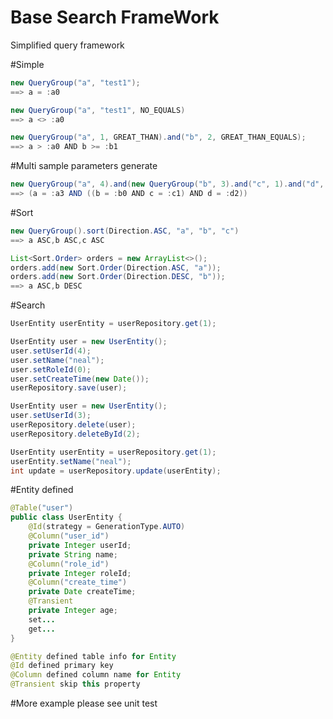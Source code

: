 # Base Search FrameWork
Simplified query framework
 
#Simple
```java
new QueryGroup("a", "test1");
==> a = :a0
```
```java
new QueryGroup("a", "test1", NO_EQUALS)
==> a <> :a0
```
```java
new QueryGroup("a", 1, GREAT_THAN).and("b", 2, GREAT_THAN_EQUALS);
==> a > :a0 AND b >= :b1
```

#Multi sample parameters generate
```java
new QueryGroup("a", 4).and(new QueryGroup("b", 3).and("c", 1).and("d", 2))
==> (a = :a3 AND ((b = :b0 AND c = :c1) AND d = :d2))
```

#Sort
```java
new QueryGroup().sort(Direction.ASC, "a", "b", "c")
==> a ASC,b ASC,c ASC
```
```java
List<Sort.Order> orders = new ArrayList<>();
orders.add(new Sort.Order(Direction.ASC, "a"));
orders.add(new Sort.Order(Direction.DESC, "b"));
==> a ASC,b DESC
```

#Search
```java
UserEntity userEntity = userRepository.get(1);
```
```java
UserEntity user = new UserEntity();
user.setUserId(4);
user.setName("neal");
user.setRoleId(0);
user.setCreateTime(new Date());
userRepository.save(user);
```
```java
UserEntity user = new UserEntity();
user.setUserId(3);
userRepository.delete(user);
userRepository.deleteById(2);
```
```java
UserEntity userEntity = userRepository.get(1);
userEntity.setName("neal");
int update = userRepository.update(userEntity);
```

#Entity defined
```java
@Table("user")
public class UserEntity {
    @Id(strategy = GenerationType.AUTO)
    @Column("user_id")
    private Integer userId;
    private String name;
    @Column("role_id")
    private Integer roleId;
    @Column("create_time")
    private Date createTime;
    @Transient
    private Integer age;
    set...
    get...
}

@Entity defined table info for Entity
@Id defined primary key
@Column defined column name for Entity
@Transient skip this property
```
#More example please see unit test